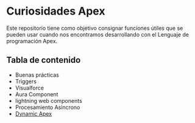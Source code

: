 # Curiosidades Apex

Este repositorio tiene como objetivo consignar funciones útiles que se pueden usar cuando nos encontramos desarrollando con el Lenguaje de programación Apex.

## Tabla de contenido

- Buenas prácticas 
- Triggers
- Visualforce
- Aura Component
- lightning web components
- Procesamiento Asincrono
- [Dynamic Apex](https://github.com/XSawdarkX/Curiosidades-Apex/blob/main/Dynamic%20Apex.md)

